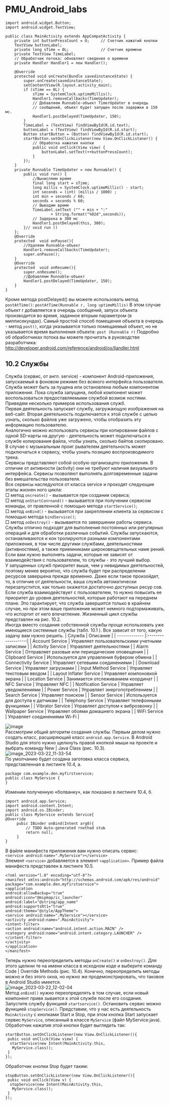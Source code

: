 # PMU_Android_labs
```
import android.widget.Button;
import android.widget.TextView;

public class MainActivity extends AppCompatActivity {
    private int buttonPressCount = О;     // Счетчик нажатий кнопки
    TextView buttonLabel;
    private long sTime = 0L;              // Счетчик времени
    private TextView TimeLabel;
    // Обработчик потока: обновляет сведения о времени
    private Handler Handler1 = new Handler();

    @Override
    protected void onCreate(Bundle savedinstanceState) {
        super.onCreate(savedinstanceState);
        setContentView(R.layout.activity_main);
        if (sTime == 0L) {
            sTime = SystemClock.uptimeMillis();
            Handler1.removeCallbacks(TimeUpdater);
            // Добавляем Runnаblе-объект TimerUpdater в очередь
            // сообщений, объект будет запущен после задержки в 150 мс.
            Handler1.postDelayed(TimeUpdater, 150);
        }
        TimeLabel = (TextView) findViewById(R.id.text);
        buttonLabel = (TextView) findViewById(R.id.start);
        Button startButton = (Button) findViewById(R.id.start);
        startButton.setOnClickListener(new View.OnClickListaner() {
            // Обработка нажатия кнопки
            public void onClick(View view) {
                buttonLabel.setТext(++buttonPressCount);
            }
        });
    }
    private Runnable TimeUpdater = new RunnaЬle() {
        public void run() {
            //Вычисляем время
            final long start = sTime;
            long millis = SystemClock.uptimeМillis() - start;
            int seconds = (int) (millis / 1000) ;
            int min = seconds / 60;
            seconds = seconds % 60;
            // Выводим время
            TimeLabel.setТext ("" + min + ":"
                    + String.format("%02d",seconds));
            // Задеркка в 300 мс
            Handler1.postDelayed(this, 300);
        }// void run ()
    };        
    @Override
    protected  void onPause(){
        //Удаляем Runnable-объект
        Handler1.removeCallbacks(TimeUpdater);
        super.onPause();
    }
    @Override
    protected  void onResume(){
        super.onResume();
        //Добавляем Runnable-объект
        Handler1.postDelayed(TimeUpdater, 150);
    }
}
```
Кроме метода postDelayed() вы можете использовать метод `postAtTime()`:
`postAtTime(Runnable r, long uptimeMillis)`
В этом случае объект r добавляется в очередь сообщений, запуск объекта производится
во время, заданное вторым параметром (в миллисекундах).
Самый простой способ помещения объекта в очередь - метод `post()`, когда указывается
только помещаемый объект, но не указывается время выполнения объекта:
`post (Runnable r)`
Подробно об обработчиках потока вы можете прочитать в руководстве разработчика:
http://developer.android.com/reference/android/os/llandler.html

## 10.2 Службы

Служба (сервис, от англ. service) - компонент Аndrоid-приложения, запускаемый
в фоновом режиме без всякого интерфейса пользователя. Служба может быть за­
пущена или остановлена любым компонентом приложения. Пока служба запущена,
любой компонент может воспользоваться предоставляемыми службой возмож­
ностями. Приведем несколько примеров использования служб.\
Первая деятельность запускает службу, загружающую изображения на веб-сайт.
Вторая деятельность подключается к этой службе с целью узнать, сколько файлов
уже загружено, чтобы отобразить эту информацию пользователю.\
Аналогично можно использовать сервисы при копировании файлов с одной
SD-карты на другую - деятельность может подключаться к службе копирования
файла, чтобы узнать, сколько байтов скопировано. В случае с музыкальным проиг­
рывателем деятельность может подключаться к сервису, чтобы узнать позицию
воспроизводимого трека.\
Сервисы представляют собой особую организацmо приложения. В отличие от
активности (activity) они не требуют наличия визуального интерфейса. Сервисы
позволяют выполнять долговременные задачи без вмешательства пользователя.\
Все сервисы наследуются от класса service и проходят следующие этапы жизнен­
ного цикла:\
□ метод `oncreate()` - вызывается при создании сервиса;\
□ метод `onStartCoпrnand()` - вызывается при получении сервисом команды, от­
правленной с помощью метода `startService()`;\
□ метод `onВind()` - вызывается при закреплении клиента за сервисом с помощью
метода `bindService()`;\
□ метод `onDestroy()` - вызывается по завершении работы сервиса.\
Службы отлично подходят для выполнения постоянных или регулярных операций
и для обработки различных событий. Службы запускаются, останавливаются и кон­
тролируются разными компонентами приложения, в том числе другими службами,
деятельностями (активностями), а также приемниками широковещательных наме­
рений. Если вам нужно выполнять задачи, которые не зависят от взаимодействия
с пользователем, то службы - это лучший выбор.\
У запущенных служб приоритет выше, чем у невидимых деятельностей, поэтому
менее вероятно, что служба будет при распределении ресурсов завершена прежде­
временно. Даже если такое произойдет, то, в отличие от деятельности, ваша служба
автоматически перезапустится, как только окажется достаточно доступных ресур­
сов.\
Если служба взаимодействует с пользователем, то нужно повысить ее приоритет до
уровня деятельностей, которые работают на переднем плане. Это гарантирует, что
служба завершится только в крайнем случае, но при этом ваше приложение может
немного подтормаживать, что испортит от него впечатление. Жизненный цикл
службы представлен на рис. 10.2.\
Иногда вместо создания собственной службы проще использовать уже имеющиеся
системные службы (табл. 10.1 ). Все зависит от того, какую задачу вам нужно
решить.
| Служба        | Описание           |
| ------------- |:------------------:|
| Account Service | Управляет пользовательскими учетными записями |
| Activity Service | Управляет деятельностями |
| Alarm Service | Отправляет разовые или периодические оповещения |
| Clipboard Service | Используется для управления буфером обмена |
| Connectivity Service | Управляет сетевыми соединениями |
| Download Service | Управляет загрузками |
| Input Method Service | Управляет текстовым вводом |
| Layout Inflater Service | Управляет компоновкой экрана |
| Location Service | Занимается отслеживанием координат |
| NFC Service | Управляет NFC |
| Notification Service | Управляет уведомлениями |
| Power Service | Управляет энергопотреблением |
| Search Service | Управляет поиском |
| Sensor Service | Используется для доступа к датчикам |
| Telephony Service | Управляет телефонными функциями |
| Vibrator Service | Управляет доступом к виброзвонку |
| Wallpaper Service | Управляет обоями домашнего экрана |
| WiFi Service | Управляет соединениями Wi-Fi |

![image](https://user-images.githubusercontent.com/79161746/226843251-0f28ed23-0169-4dd0-a423-fcaefd0dc0d3.png)\
Рассмотрим общий алгоритм создания службы. Первым делом нужно создать
класс, расширяющий класс `android.app.Service`. В Android Studio для этого нужно
щелкнуть правой кнопкой мыши на проекте и выбрать команду New | Java Class
(рис. 10.3).\
![image_2023-03-22_11-33-54](https://user-images.githubusercontent.com/79161746/226845160-49d75f31-ca64-45de-bcb0-96a20cc470f4.png)\
По умолчанию будет создана заготовка класса сервиса, представленная в листинге 10.4, а.
```
package com.example.den.myfirstservice;
public class MyService {
}
```
Изменим полученную «болванку», как показано в листинге 10.4, б.
```
import android.app.Service;
import android.content.Intent;
import android.os.IBinder;
public class MyService extends Service{
@Override
     pubic IBinder onВind(Intent arg0){
         // TODO Auto-generated rnethod stuЬ
         return null;
     }
}
```
В файле манифеста приложения вам нужно описать сервис:\
`<service android:name=".MyService"></service>`\
Элемент `<service>` добавляется в элемент `<application>`. Пример файла манифеста
представлен в листинге 10.5.
```
<?xml version="l.0" encoding="utf-8"?>
«manifest xmlns:android="http://schemas.android.com/apk/res/android" 
package="com.example.den.myfirstservice">
<application
android:allowBackup="true" 
android:icon="@mipmap/ic_launcher" 
android:label="@string/app_name" 
android:supportsRt1="true" 
android:theme="@style/AppTheme">
<service android:name=".MyService"></service>
<activity android:name=".MainActivity">
<intent-filter>
<action android:name="android.intent.action.MAIN" />
<category android:name="android.intent.category.LAUNCHER" />
</intent-filter>
</activity>
</application>
</manifest>
```
Теперь нужно переопределить методы `onCreate()` и `onDestroy()`. Для этого щелкни­
те на имени класса в исходном коде и выберите команду Code | Override Methods
(рис. 10.4). Конечно, переопределить методы можно и без этого окна, но нужно же
продемонстрировать, что таковое в Android Studio имеется.\
![image_2023-03-22_12-02-04](https://user-images.githubusercontent.com/79161746/226852542-7a7973c6-c333-447c-b073-90188f6bd5ec.png)\
Метод `onВind()` нужно переопределять в том случае, если новый компонент привя­
зывается к этой службе после его создания.\
Запустите службу функцией `startservice()`. Остановить сервис можно функцией
`stopService()`. Представим, что у нас есть деятельность `MainActivity` с кнопками
Start и Stop, при этом кнопка Start запускает сервис `MyService`, описанный в классе
`MyService` (файл MyService.java). Обработчик нажатия этой кнопки будет выглядеть
так:
```
startButton.setOnClickListener(new View.OnClickListener(){
 pubic void onClick(View view) {
  startService(new Intent(MainActivity.this,
   MyService.class));
 }
});
```
Обработчик кнопки Stop будет таким:
```
stopButton.setOnClickListener(new View.OnClickListener(){
 pubic void onClick(View v) {
  stopService(new Intent(MainActivity.this,
   MyService.class));
 }
});
```
